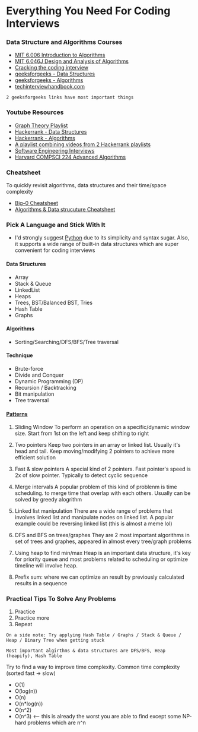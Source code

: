 # Everything You Need For Coding Interviews

### Data Structure and Algorithms Courses
- [MIT 6.006 Introduction to Algorithms](courses/mit_6006.md)
- [MIT 6.046J Design and Analysis of Algorithms](courses/mit_6046.md)
- [Cracking the coding interview](courses/ctci_book.md)
- [geeksforgeeks - Data Structures](https://www.geeksforgeeks.org/data-structures/)
- [geeksforgeeks - Algorithms](https://www.geeksforgeeks.org/fundamentals-of-algorithms/)
- [techinterviewhandbook.com](https://www.techinterviewhandbook.org/)

```
2 geeksforgeeks links have most important things
```

### Youtube Resources
- [Graph Theory Playlist](https://www.youtube.com/playlist?list=PLDV1Zeh2NRsDGO4--qE8yH72HFL1Km93P)
- [Hackerrank - Data Structures](https://www.youtube.com/playlist?list=PLI1t_8YX-Apv-UiRlnZwqqrRT8D1RhriX)
- [Hackerrank - Algorithms](https://www.youtube.com/playlist?list=PLI1t_8YX-ApvMthLj56t1Rf-Buio5Y8KL) 
- [A playlist combining videos from 2 Hackerrank playlists](https://www.youtube.com/playlist?list=PLX6IKgS15Ue02WDPRCmYKuZicQHit9kFt)
- [Software Engineering Interviews](https://www.youtube.com/playlist?list=PLiQ766zSC5jPIKibTa5qtXpwgwEBalDV4)
- [Harvard COMPSCI 224 Advanced Algorithms](https://www.youtube.com/playlist?list=PL2SOU6wwxB0uP4rJgf5ayhHWgw7akUWSf)

### Cheatsheet
To quickly revisit algorithms, data structures and their time/space complexity
- [Big-0 Cheatsheet](https://www.bigocheatsheet.com/)
- [Algorithms & Data strucuture Cheatsheet](https://www.techinterviewhandbook.org/algorithms/study-cheatsheet/)

### Pick A Language and Stick With It
- I'd strongly suggest [Python](https://www.geeksforgeeks.org/python-programming-language/?ref=ghm) due to its simplicity and syntax sugar. Also, it supports a wide range of built-in data structures which are super convenient for coding interviews

#### Data Structures
- Array
- Stack & Queue 
- LinkedList 
- Heaps
- Trees, BST/Balanced BST, Tries
- Hash Table
- Graphs

#### Algorithms
- Sorting/Searching/DFS/BFS/Tree traversal

#### Technique 
- Brute-force
- Divide and Conquer 
- Dynamic Programming (DP)
- Recursion / Backtracking
- Bit manipulation
- Tree traversal

#### [Patterns](https://hackernoon.com/14-patterns-to-ace-any-coding-interview-question-c5bb3357f6ed)
1. Sliding Window
To perform an operation on a specific/dynamic window size. Start from 1st on the left and keep shifting to right

2. Two pointers
Keep two pointers in an array or linked list. Usually it's head and tail. Keep moving/modifying 2 pointers to achieve more efficient solution

3. Fast & slow pointers
A special kind of 2 pointers. Fast pointer's speed is 2x of slow pointer. Typically to detect cyclic sequence

4. Merge intervals
A popular problem of this kind of problenm is time scheduling. to merge time that overlap with each others. Usually can be solved by greedy alogrithm

5. Linked list manipulation
There are a wide range of problems that involves linked list and manipulate nodes on linked list. A popular example could be reversing linked list (this is almost a meme lol)

6. DFS and BFS on trees/graphes
They are 2 most important algorithms in set of trees and graphes, appeared in almost every tree/graph problems

7. Using heap to find min/max
Heap is an important data structure, it's key for priority queue and most problems related to scheduling or optimize timeline will involve heap.

8. Prefix sum: where we can optimize an result by previously calculated results in a sequence 

### Practical Tips To Solve Any Problems
1. Practice
2. Practice more 
3. Repeat 

```
On a side note: Try applying Hash Table / Graphs / Stack & Queue / Heap / Binary Tree when getting stuck

Most important algirthms & data structures are DFS/BFS, Heap (heapify), Hash Table
```

Try to find a way to improve time complexity. Common time complexity (sorted fast -> slow)
- O(1)
- O(log(n))
- O(n)
- O(n*log(n))
- O(n^2)
- O(n^3) <-- this is already the worst you are able to find except some NP-hard problems which are n^n
